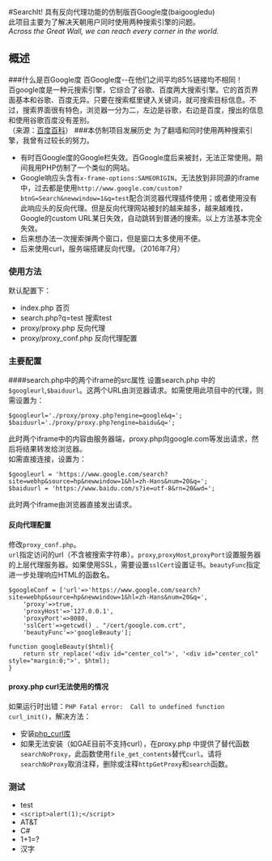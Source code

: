 #SearchIt!
具有反向代理功能的仿制版百Google度(baigoogledu)  
此项目主要为了解决天朝用户同时使用两种搜索引擎的问题。  
*Across the Great Wall, we can reach every corner in the world.*
## 概述
###什么是百Google度
百Google度--在他们之间平均85%链接均不相同！  
百google度是一种元搜索引擎，它综合了谷歌、百度两大搜索引擎。它的首页界面基本和谷歌、百度无异。只要在搜索框里键入关键词，就可搜索目标信息。不过，搜索界面很有特色，浏览器一分为二，左边是谷歌，右边是百度，搜出的信息和使用谷歌百度没有差别。  
（来源：[百度百科](http://baike.baidu.com/item/baigoogledu)）
###本仿制项目发展历史
为了翻墙和同时使用两种搜索引擎，我曾有过较长的努力。  
  
- 有时百Google度的Google栏失效。百Google度后来被封，无法正常使用。期间我用PHP仿制了一个类似的网站。  
- Google响应头含有`x-frame-options:SAMEORIGIN`，无法放到非同源的iframe中，过去都是使用`http://www.google.com/custom?btnG=Search&newwindow=1&q=test`配合浏览器代理插件使用；或者使用没有此响应头的反向代理。但是反向代理网站被封的越来越多，越来越难找，Google的custom URL某日失效，自动跳转到普通的搜索。以上方法基本完全失效。  
- 后来想办法一次搜索弹两个窗口，但是窗口太多使用不便。  
- 后来使用curl，服务端搭建反向代理。（2016年7月）  
  
### 使用方法
默认配置下：  

- index.php  首页  
- search.php?q=test 搜索test	 
- proxy/proxy.php 反向代理
- proxy/proxy_conf.php 反向代理配置

### 主要配置
####search.php中的两个iframe的src属性
设置search.php 中的`$googleurl`,`$baiduurl`。这两个URL由浏览器请求。如需使用此项目中的代理，则需设置为：

    $googleurl='./proxy/proxy.php?engine=google&q=';
    $baiduurl='./proxy/proxy.php?engine=baidu&q=';
此时两个iframe中的内容由服务器端，proxy.php向google.com等发出请求，然后将结果转发给浏览器。  
如需直接连接，设置为：

    $googleurl = 'https://www.google.com/search?site=webhp&source=hp&newwindow=1&hl=zh-Hans&num=20&q=';
    $baiduurl = 'https://www.baidu.com/s?ie=utf-8&rn=20&wd=';
此时两个iframe由浏览器直接发出请求。
#### 反向代理配置
修改`proxy_conf.php`。  
`url`指定访问的url（不含被搜索字符串）。`proxy`,`proxyHost`,`proxyPort`设置服务器的上层代理服务器。如果使用SSL，需要设置`sslCert`设置证书。`beautyFunc`指定进一步处理响应HTML的函数名。

	$googleConf = ['url'=>'https://www.google.com/search?site=webhp&source=hp&newwindow=1&hl=zh-Hans&num=20&q=',
		'proxy'=>true,
		'proxyHost'=>'127.0.0.1',
		'proxyPort'=>8080,
		'sslCert'=>getcwd() . "/cert/google.com.crt",
		'beautyFunc'=>'googleBeauty'];
	
	function googleBeauty($html){
		return str_replace('<div id="center_col">', '<div id="center_col" style="margin:0;">', $html);
	}

#### proxy.php curl无法使用的情况
如果运行时出错：`PHP Fatal error:  Call to undefined function curl_init()`，解决方法：

- 安装[php_curl库](http://php.net/manual/zh/book.curl.php)  
- 如果无法安装（如GAE目前不支持curl），在proxy.php 中提供了替代函数`searchNoProxy`，此函数使用`file_get_contents`替代`curl`。请将`searchNoProxy`取消注释，删除或注释`httpGetProxy`和`search`函数。


### 测试
- test
- `<script>alert(1);</script>`
- AT&T
- C#
- 1+1=?
- 汉字